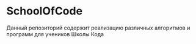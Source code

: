 # SchoolOfCode
Данный репозиторий содержит реализацию различных алгоритмов и программ для учеников Школы Кода
